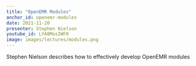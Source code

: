 ```yaml
---
title: "OpenEMR Modules"
anchor_id: openemr-modules
date: 2021-11-20
presenter: Stephen Nielson
youtube_id: LYA8MosIWF0
image: images/lectures/modules.png
---
```


Stephen Nielson describes how to effectively develop OpenEMR modules
<!--more -->

